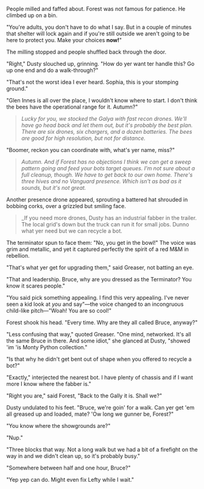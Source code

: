 People milled and faffed about. Forest was not famous for patience. He climbed up on a bin.

"You're adults, you don't have to do what I say. But in a couple of minutes that shelter will lock again and if you're still outside we aren't going to be here to protect you. Make your choices **now!**"

The milling stopped and people shuffled back through the door.

"Right," Dusty slouched up, grinning. "How do yer want ter handle this? Go up one end and do a walk-through?"

"That's not the worst idea I ever heard. Sophia, this is your stomping ground."

"Glen Innes is all over the place, I wouldn't know where to start. I don't think the bees have the operational range for it. Autumn?"

> _Lucky for you, we stocked the Galya with fast recon drones. We'll have go head back and let them out, but it's probably the best plan. There are six drones, six chargers, and a dozen batteries. The bees are good for high resolution, but not for distance._ 

"Boomer, reckon you can coordinate with, what's yer name, miss?"

> _Autumn. And if Forest has no objections I think we can get a sweep pattern going and feed your bots target queues. I'm not sure about a full cleanup, though. We have to get back to our own home. There's three hives and no Vanguard presence. Which isn't as bad as it sounds, but it's not great._

Another presence drone appeared, sprouting a battered hat shrouded in bobbing corks, over a grizzled but smiling face.

> _If you need more drones, Dusty has an industrial fabber in the trailer. The local grid's down but the truck can run it for small jobs. Dunno what yer need but we can recycle a bot.

The terminator spun to face them: "No, you get in the bowl!" The voice was grim and metallic, and yet it captured perfectly the spirit of a red M&M in rebellion. 

"That's what yer get for upgrading them," said Greaser, not batting an eye.

"That and leadership. Bruce, why are you dressed as the Terminator? You know it scares people."

"You said pick something appealing. I find this very appealing. I've never seen a kid look at _you_ and say"—the voice changed to an incongruous child-like pitch—"Woah! You are so cool!"

Forest shook his head. "Every time. Why are they all called Bruce, anyway?"

"Less confusing that way," quoted Greaser. "One mind, networked. It's all the same Bruce in there. And some idiot," she glanced at Dusty, "showed 'im 'is Monty Python collection."

"Is that why he didn't get bent out of shape when you offered to recycle a bot?"

"Exactly," interjected the nearest bot. I have plenty of chassis and if I want more I know where the fabber is."

"Right you are," said Forest, "Back to the Gally it is. Shall we?"

Dusty undulated to his feet. "Bruce, we're goin' for a walk. Can yer get 'em all greased up and loaded, mate? 'Ow long we gunner be, Forest?"

"You know where the showgrounds are?"

"Nup."

"Three blocks that way. Not a long walk but we had a bit of a firefight on the way in and we didn't clean up, so it's probably busy."

"Somewhere between half and one hour, Bruce?"

"Yep yep can do. Might even fix Lefty while I wait."

